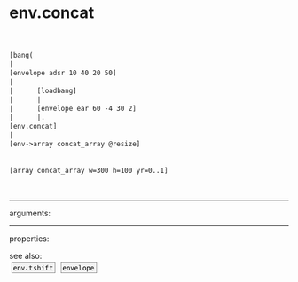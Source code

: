 # env.concat

```


[bang(
|
[envelope adsr 10 40 20 50]
|
|      [loadbang]
|      |
|      [envelope ear 60 -4 30 2]
|      |.
[env.concat]
|
[env->array concat_array @resize]


[array concat_array w=300 h=100 yr=0..1]

            
```
---
arguments:


---
properties:


see also:<br>
![env.tshift](img/object_env.tshift.png)
![envelope](img/object_envelope.png)
